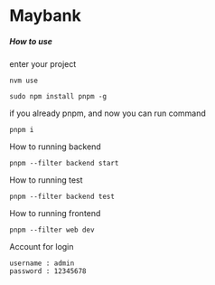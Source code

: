 # Maybank

##### How to use

enter your project

```
nvm use
```

```
sudo npm install pnpm -g
```

if you already pnpm, and now you can run command

```
pnpm i
```

How to running backend

```
pnpm --filter backend start
```

How to running test

```
pnpm --filter backend test
```

How to running frontend

```
pnpm --filter web dev
```

Account for login

```
username : admin
password : 12345678
```